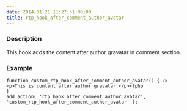 ```yaml
---
date: 2014-01-21 11:27:51+00:00
title: rtp_hook_after_comment_author_avatar
---
```


### Description


This hook adds the content after author gravatar in comment section.


### Example



    
    function custom_rtp_hook_after_comment_author_avatar() { ?>
    <p>This is content after author gravatar.</p><?php
    }
    add_action( 'rtp_hook_after_comment_author_avatar', 'custom_rtp_hook_after_comment_author_avatar' );
